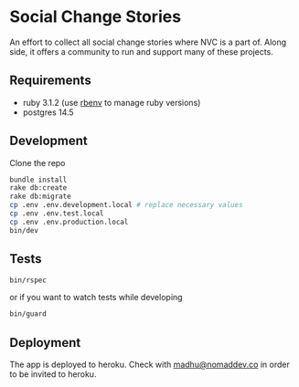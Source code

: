 # Social Change Stories

An effort to collect all social change stories where NVC is a part of. Along side, it offers a community to run and support many of these projects.

## Requirements

- ruby 3.1.2 (use [rbenv](https://github.com/rbenv/rbenv) to manage ruby versions)
- postgres 14.5

## Development

Clone the repo

```sh
bundle install
rake db:create
rake db:migrate
cp .env .env.development.local # replace necessary values
cp .env .env.test.local
cp .env .env.production.local
bin/dev
```

## Tests

```sh
bin/rspec
```

or if you want to watch tests while developing

```sh
bin/guard
```

## Deployment

The app is deployed to heroku. Check with madhu@nomaddev.co in order to be invited to heroku.
